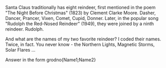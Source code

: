 Santa Claus traditionally has eight reindeer, first mentioned in the poem "The Night Before Christmas" (1823) by Clement Clarke Moore. Dasher, Dancer, Prancer, Vixen, Comet, Cupid, Donner. Later, in the popular song "Rudolph the Red-Nosed Reindeer" (1949), they were joined by a ninth reindeer. Rudolph.

And what are the names of my two favorite reindeer? I coded their names. Twice, in fact. You never know - the Northern Lights, Magnetic Storms, Solar Flares ...

Answer in the form grodno{Name1;Name2}
